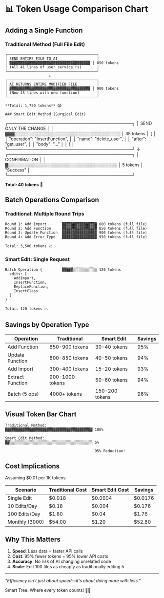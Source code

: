# 📊 Token Usage Comparison Chart

## Adding a Single Function

### Traditional Method (Full File Edit)
```
┌─────────────────────────────────────────┐
│ SEND ENTIRE FILE TO AI                  │
│ ▓▓▓▓▓▓▓▓▓▓▓▓▓▓▓▓▓▓▓▓▓▓▓▓▓▓▓▓▓▓▓▓▓▓▓▓▓ │ 850 tokens
│ (All 41 lines of user_service.rs)       │
└─────────────────────────────────────────┘
                    ↓
┌─────────────────────────────────────────┐
│ AI RETURNS ENTIRE MODIFIED FILE         │
│ ▓▓▓▓▓▓▓▓▓▓▓▓▓▓▓▓▓▓▓▓▓▓▓▓▓▓▓▓▓▓▓▓▓▓▓▓▓ │ 900 tokens
│ (Now 45 lines with new function)        │
└─────────────────────────────────────────┘

**Total: 1,750 tokens** 😱

### Smart Edit Method (Surgical Edit)
```
┌─────────────────────────────────────────┐
│ SEND ONLY THE CHANGE                    │
│ ▓▓▓░░░░░░░░░░░░░░░░░░░░░░░░░░░░░░░░░░░ │ 35 tokens
│ {                                       │
│   "operation": "InsertFunction",        │
│   "name": "delete_user",                │
│   "after": "get_user",                  │
│   "body": "..."                         │
│ }                                       │
└─────────────────────────────────────────┘
                    ↓
┌─────────────────────────────────────────┐
│ CONFIRMATION                            │
│ ▓░░░░░░░░░░░░░░░░░░░░░░░░░░░░░░░░░░░░ │ 5 tokens
│ "Success"                               │
└─────────────────────────────────────────┘

**Total: 40 tokens** 🚀

## Batch Operations Comparison

### Traditional: Multiple Round Trips
```
Round 1: Add Import       ▓▓▓▓▓▓▓▓▓▓▓▓▓▓▓▓ 800 tokens (full file)
Round 2: Add Function     ▓▓▓▓▓▓▓▓▓▓▓▓▓▓▓▓ 850 tokens (full file) 
Round 3: Update Function  ▓▓▓▓▓▓▓▓▓▓▓▓▓▓▓▓ 900 tokens (full file)
Round 4: Add Error Type   ▓▓▓▓▓▓▓▓▓▓▓▓▓▓▓▓ 950 tokens (full file)

Total: 3,500 tokens 📈
```

### Smart Edit: Single Request
```
Batch Operation {         ▓▓▓▓▓░░░░░░░░░░░ 120 tokens
  edits: [
    AddImport,
    InsertFunction,
    ReplaceFunction,
    InsertClass
  ]
}

Total: 120 tokens 📉
```

## Savings by Operation Type

| Operation | Traditional | Smart Edit | Savings |
|-----------|------------|------------|---------|
| Add Function | 850-900 tokens | 30-40 tokens | 95% |
| Update Function | 800-850 tokens | 40-50 tokens | 94% |
| Add Import | 300-400 tokens | 15-20 tokens | 93% |
| Extract Function | 900-1000 tokens | 50-60 tokens | 94% |
| Batch (5 ops) | 4000+ tokens | 150-200 tokens | 96% |

## Visual Token Bar Chart

```
Traditional Method:
▓▓▓▓▓▓▓▓▓▓▓▓▓▓▓▓▓▓▓▓▓▓▓▓▓▓▓▓▓▓▓▓▓▓▓▓▓▓▓▓ 100%

Smart Edit Method:
▓▓░░░░░░░░░░░░░░░░░░░░░░░░░░░░░░░░░░░░░░ 5%

                                         95% Reduction!
```

## Cost Implications

Assuming $0.01 per 1K tokens:

| Scenario | Traditional Cost | Smart Edit Cost | Savings |
|----------|-----------------|-----------------|---------|
| Single Edit | $0.018 | $0.0004 | $0.0176 |
| 10 Edits/Day | $0.18 | $0.004 | $0.176 |
| 100 Edits/Day | $1.80 | $0.04 | $1.76 |
| Monthly (3000) | $54.00 | $1.20 | $52.80 |

## Why This Matters

1. **Speed**: Less data = faster API calls
2. **Cost**: 95% fewer tokens = 95% lower API costs
3. **Accuracy**: No risk of AI changing unrelated code
4. **Scale**: Edit 100 files as cheaply as traditionally editing 5

---

*"Efficiency isn't just about speed—it's about doing more with less."*

Smart Tree: Where every token counts! 🎯✨